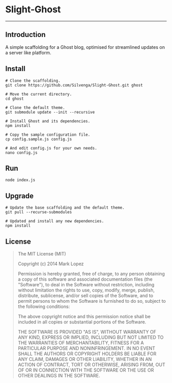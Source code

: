 # Slight-Ghost
---------------------

## Introduction 

A simple scaffolding for a Ghost blog, optimised for streamlined updates on a server like platform.

## Install

```
# Clone the scaffolding.
git clone https://github.com/Silvenga/Slight-Ghost.git ghost

# Move the current directory. 
cd ghost

# Clone the default theme. 
git submodule update --init --recursive

# Install Ghost and its dependencies.
npm install

# Copy the sample configuration file. 
cp config.sample.js config.js

# And edit config.js for your own needs. 
nano config.js
```

## Run

```
node index.js
```

## Upgrade

```
# Update the base scaffolding and the default theme. 
git pull --recurse-submodules

# Updated and install any new dependencies. 
npm install
```

## License

> The MIT License (MIT)
> 
> Copyright (c) 2014 Mark Lopez
> 
> Permission is hereby granted, free of charge, to any person obtaining
> a copy of this software and associated documentation files (the
> "Software"), to deal in the Software without restriction, including
> without limitation the rights to use, copy, modify, merge, publish,
> distribute, sublicense, and/or sell copies of the Software, and to
> permit persons to whom the Software is furnished to do so, subject to
> the following conditions:
> 
> The above copyright notice and this permission notice shall be
> included in all copies or substantial portions of the Software.
> 
> THE SOFTWARE IS PROVIDED "AS IS", WITHOUT WARRANTY OF ANY KIND,
> EXPRESS OR IMPLIED, INCLUDING BUT NOT LIMITED TO THE WARRANTIES OF
> MERCHANTABILITY, FITNESS FOR A PARTICULAR PURPOSE AND NONINFRINGEMENT.
> IN NO EVENT SHALL THE AUTHORS OR COPYRIGHT HOLDERS BE LIABLE FOR ANY
> CLAIM, DAMAGES OR OTHER LIABILITY, WHETHER IN AN ACTION OF CONTRACT,
> TORT OR OTHERWISE, ARISING FROM, OUT OF OR IN CONNECTION WITH THE
> SOFTWARE OR THE USE OR OTHER DEALINGS IN THE SOFTWARE.

